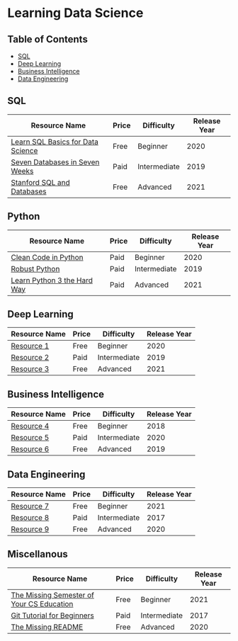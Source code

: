 # Learning Data Science

## Table of Contents

- [SQL](#sql)
- [Deep Learning](#deep-learning)
- [Business Intelligence](#business-intelligence)
- [Data Engineering](#data-engineering)

## SQL

| Resource Name                                                                                               | Price | Difficulty   | Release Year |
| ----------------------------------------------------------------------------------------------------------- | ----- | ------------ | ------------ |
| [Learn SQL Basics for Data Science](https://www.coursera.org/specializations/learn-sql-basics-data-science) | Free  | Beginner     | 2020         |
| [Seven Databases in Seven Weeks](link-to-resource-2)                                                        | Paid  | Intermediate | 2019         |
| [Stanford SQL and Databases](link-to-resource-3)                                                            | Free  | Advanced     | 2021         |

## Python

| Resource Name                                                                                                                                                                                                                         | Price | Difficulty   | Release Year |
| ------------------------------------------------------------------------------------------------------------------------------------------------------------------------------------------------------------------------------------- | ----- | ------------ | ------------ |
| [Clean Code in Python](https://www.oreilly.com/library/view/clean-code-in/9781800560215/)                                                                                                                                             | Paid  | Beginner     | 2020         |
| [Robust Python](https://www.oreilly.com/library/view/robust-python/9781098100650/)                                                                                                                                                    | Paid  | Intermediate | 2019         |
| [Learn Python 3 the Hard Way](https://www.amazon.com/gp/product/0134692888/ref=as_li_qf_sp_asin_il_tl?ie=UTF8&tag=lepythhawa-20&camp=1789&creative=9325&linkCode=as2&creativeASIN=0134692888&linkId=9584c3f39e972b770bd16b38594294cf) | Paid  | Advanced     | 2021         |

## Deep Learning

| Resource Name                    | Price | Difficulty   | Release Year |
| -------------------------------- | ----- | ------------ | ------------ |
| [Resource 1](link-to-resource-1) | Free  | Beginner     | 2020         |
| [Resource 2](link-to-resource-2) | Paid  | Intermediate | 2019         |
| [Resource 3](link-to-resource-3) | Free  | Advanced     | 2021         |

## Business Intelligence

| Resource Name                    | Price | Difficulty   | Release Year |
| -------------------------------- | ----- | ------------ | ------------ |
| [Resource 4](link-to-resource-4) | Free  | Beginner     | 2018         |
| [Resource 5](link-to-resource-5) | Paid  | Intermediate | 2020         |
| [Resource 6](link-to-resource-6) | Free  | Advanced     | 2019         |

## Data Engineering

| Resource Name                    | Price | Difficulty   | Release Year |
| -------------------------------- | ----- | ------------ | ------------ |
| [Resource 7](link-to-resource-7) | Free  | Beginner     | 2021         |
| [Resource 8](link-to-resource-8) | Paid  | Intermediate | 2017         |
| [Resource 9](link-to-resource-9) | Free  | Advanced     | 2020         |

## Miscellanous

| Resource Name                                                                                | Price | Difficulty   | Release Year |
| -------------------------------------------------------------------------------------------- | ----- | ------------ | ------------ |
| [The Missing Semester of Your CS Education](https://missing.csail.mit.edu/)                  | Free  | Beginner     | 2021         |
| [Git Tutorial for Beginners](https://www.youtube.com/watch?v=8JJ101D3knE)                    | Paid  | Intermediate | 2017         |
| [The Missing README](https://www.oreilly.com/library/view/the-missing-readme/9781098129064/) | Free  | Advanced     | 2020         |
